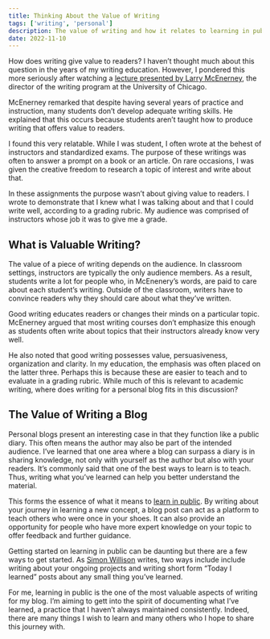 ```yaml
---
title: Thinking About the Value of Writing
tags: ['writing', 'personal']
description: The value of writing and how it relates to learning in public
date: 2022-11-10
---
```


How does writing give value to readers? I haven’t thought much about this question in the years of my writing education. However, I pondered this more seriously after watching a [lecture presented by Larry McEnerney](https://www.youtube.com/watch?v=aFwVf5a3pZM), the director of the writing program at the University of Chicago.

McEnerney remarked that despite having several years of practice and instruction, many students don’t develop adequate writing skills. He explained that this occurs because students aren’t taught how to produce writing that offers value to readers.

I found this very relatable. While I was student, I often wrote at the behest of instructors and standardized exams. The purpose of these writings was often to answer a prompt on a book or an article. On rare occasions, I was given the creative freedom to research a topic of interest and write about that.

In these assignments the purpose wasn’t about giving value to readers. I wrote to demonstrate that I knew what I was talking about and that I could write well, according to a grading rubric. My audience was comprised of instructors whose job it was to give me a grade.

## What is Valuable Writing?

The value of a piece of writing depends on the audience. In classroom settings, instructors are typically the only audience members. As a result, students write a lot for people who, in McEnenery’s words, are paid to care about each student’s writing. Outside of the classroom, writers have to convince readers why they should care about what they’ve written.

Good writing educates readers or changes their minds on a particular topic. McEnerney argued that most writing courses don’t emphasize this enough as students often write about topics that their instructors already know very well.

He also noted that good writing possesses value, persuasiveness, organization and clarity. In my education, the emphasis was often placed on the latter three. Perhaps this is because these are easier to teach and to evaluate in a grading rubric. While much of this is relevant to academic writing, where does writing for a personal blog fits in this discussion?

## The Value of Writing a Blog

Personal blogs present an interesting case in that they function like a public diary. This often means the author may also be part of the intended audience. I’ve learned that one area where a blog can surpass a diary is in sharing knowledge, not only with yourself as the author but also with your readers. It’s commonly said that one of the best ways to learn is to teach. Thus, writing what you’ve learned can help you better understand the material.

This forms the essence of what it means to [learn in public](https://www.swyx.io/learn-in-public/). By writing about your journey in learning a new concept, a blog post can act as a platform to teach others who were once in your shoes. It can also provide an opportunity for people who have more expert knowledge on your topic to offer feedback and further guidance.

Getting started on learning in public can be daunting but there are a few ways to get started. As [Simon Willison](https://simonwillison.net/2022/Nov/6/what-to-blog-about/) writes, two ways include include writing about your ongoing projects and writing short form “Today I learned” posts about any small thing you’ve learned.

For me, learning in public is the one of the most valuable aspects of writing for my blog. I’m aiming to gett into the spirit of documenting what I’ve learned, a practice that I haven’t always maintained consistently. Indeed, there are many things I wish to learn and many others who I hope to share this journey with.
